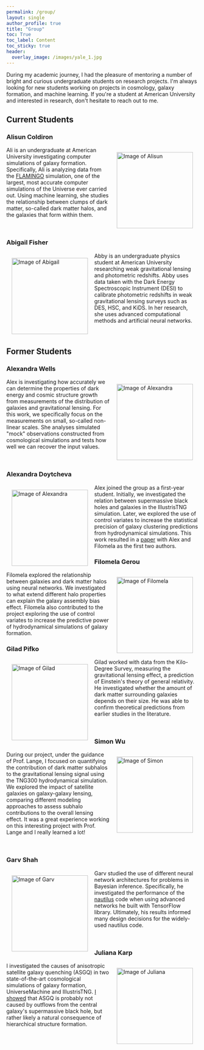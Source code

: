 ```yaml
---
permalink: /group/
layout: single
author_profile: true
title: "Group"
toc: True
toc_label: Content
toc_sticky: true
header:
  overlay_image: /images/yale_1.jpg
---
```


During my academic journey, I had the pleasure of mentoring a number of bright and curious undergraduate students on research projects. I'm always looking for new students working on projects in cosmology, galaxy formation, and machine learning. If you're a student at American University and interested in research, don't hesitate to reach out to me.

## Current Students

### Alisun Coldiron

<img src="{{ site.url }}{{ site.baseurl }}/images/ali.png" alt="Image of Alisun" align="right" width="200em" style="padding: 1em 1em 1em 1em">

Ali is an undergraduate at American University investigating computer simulations of galaxy formation. Specifically, Ali is analyzing data from the [FLAMINGO](https://skyandtelescope.org/astronomy-news/largest-ever-computer-simulation-of-the-universe/) simulation, one of the largest, most accurate computer simulations of the Universe ever carried out. Using machine learning, she studies the relationship between clumps of dark matter, so-called dark matter halos, and the galaxies that form within them.

<br>

### Abigail Fisher

<img src="{{ site.url }}{{ site.baseurl }}/images/abby.png" alt="Image of Abigail" align="left" width="200em" style="padding: 1em 1em 1em 1em">

Abby is an undergraduate physics student at American University researching weak gravitational lensing and photometric redshifts. Abby uses data taken with the Dark Energy Spectroscopic Instrument (DESI) to calibrate photometric redshifts in weak gravitational lensing surveys such as DES, HSC, and KiDS. In her research, she uses advanced computational methods and artificial neural networks.

<br>

## Former Students

### Alexandra Wells

<img src="{{ site.url }}{{ site.baseurl }}/images/alex_w.png" alt="Image of Alexandra" align="right" width="200em" style="padding: 1em 1em 1em 1em">

Alex is investigating how accurately we can determine the properties of dark energy and cosmic structure growth from measurements of the distribution of galaxies and gravitational lensing. For this work, we specifically focus on the measurements on small, so-called non-linear scales. She analyses simulated "mock" observations constructed from cosmological simulations and tests how well we can recover the input values.

<br>

### Alexandra Doytcheva

<img src="{{ site.url }}{{ site.baseurl }}/images/alex_d.png" alt="Image of Alexandra" align="left" width="200em" style="padding: 1em 1em 1em 1em">

Alex joined the group as a first-year student. Initially, we investigated the relation between supermassive black holes and galaxies in the IllustrisTNG simulation. Later, we explored the use of control variates to increase the statistical precision of galaxy clustering predictions from hydrodynamical simulations. This work resulted in a [paper](https://arxiv.org/abs/2410.14546) with Alex and Filomela as the first two authors.

### Filomela Gerou

<img src="{{ site.url }}{{ site.baseurl }}/images/filomela.png" alt="Image of Filomela" align="right" width="200em" style="padding: 1em 1em 1em 1em">

Filomela explored the relationship between galaxies and dark matter halos using neural networks. We investigated to what extend different halo properties can explain the galaxy assembly bias effect. Filomela also contributed to the project exploring the use of control variates to increase the predictive power of hydrodynamical simulations of galaxy formation.

### Gilad Pifko

<img src="{{ site.url }}{{ site.baseurl }}/images/gilad.png" alt="Image of Gilad" align="left" width="200em" style="padding: 1em 1em 1em 1em">

Gilad worked with data from the Kilo-Degree Survey, measuring the gravitational lensing effect, a prediction of Einstein's theory of general relativity. He investigated whether the amount of dark matter surrounding galaxies depends on their size. He was able to confirm theoretical predictions from earlier studies in the literature.

<br>

### Simon Wu

<img src="{{ site.url }}{{ site.baseurl }}/images/simon.png" alt="Image of Simon" align="right" width="200em" style="padding: 1em 1em 1em 1em">

During our project, under the guidance of Prof. Lange, I focused on quantifying the contribution of dark matter subhalos to the gravitational lensing signal using the TNG300 hydrodynamical simulation. We explored the impact of satellite galaxies on galaxy-galaxy lensing, comparing different modeling approaches to assess subhalo contributions to the overall lensing effect. It was a great experience working on this interesting project with Prof. Lange and I really learned a lot!

<br>

### Garv Shah

<img src="{{ site.url }}{{ site.baseurl }}/images/garv.png" alt="Image of Garv" align="left" width="200em" style="padding: 1em 1em 1em 1em">

Garv studied the use of different neural network architectures for problems in Bayesian inference. Specifically, he investigated the performance of the [nautilus](https://github.com/johannesulf/nautilus) code when using advanced networks he built with TensorFlow library. Ultimately, his results informed many design decisions for the widely-used nautilus code.

<br>

### Juliana Karp

<img src="{{ site.url }}{{ site.baseurl }}/images/juliana.png" alt="Image of Juliana" align="right" width="200em" style="padding: 1em 1em 1em 1em">

I investigated the causes of anisotropic satellite galaxy quenching (ASGQ) in two state-of-the-art cosmological simulations of galaxy formation, UniverseMachine and IllustrisTNG. [I showed](https://ui.adsabs.harvard.edu/abs/2023ApJ...949L..13K/abstract) that ASGQ is probably not caused by outflows from the central galaxy's supermassive black hole, but rather likely a natural consequence of hierarchical structure formation.
